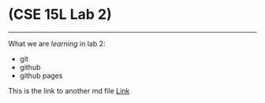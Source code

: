 # (**CSE 15L Lab 2**)
---
What we are *learning* in lab 2:
- git
- github
- github pages

This is the link to another md file [Link](https://beliang.github.io/cse15l-lab-reports/anotherIndex.html)

